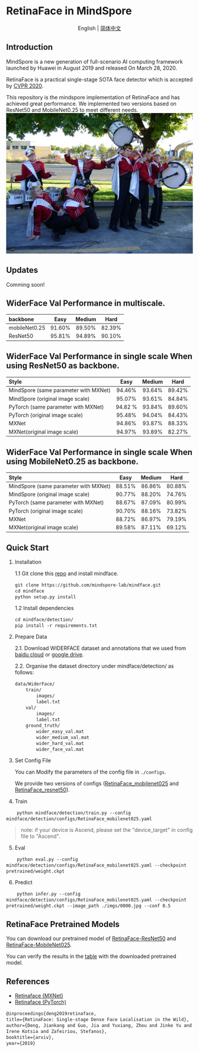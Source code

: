 # RetinaFace in MindSpore
<div align="center">

English | [简体中文](README_zh-CN.md)

</div>

## Introduction
MindSpore is a new generation of full-scenario AI computing framework launched by Huawei in August 2019 and released On March 28, 2020.

RetinaFace is a practical single-stage SOTA face detector which is accepted by [CVPR 2020](https://openaccess.thecvf.com/content_CVPR_2020/html/Deng_RetinaFace_Single-Shot_Multi-Level_Face_Localisation_in_the_Wild_CVPR_2020_paper.html). 


This repository is the mindspore implementation of RetinaFace and has achieved great performance. We implemented two versions based on ResNet50 and MobileNet0.25 to meet different needs.
![retinaface_picture](imgs/0000_pred.jpg)

## Updates
Comming soon!


## WiderFace Val Performance in multiscale.
| backbone | Easy | Medium | Hard |
|:-|:-:|:-:|:-:|
| mobileNet0.25 | 91.60% | 89.50% | 82.39% |
| ResNet50 | 95.81% | 94.89% | 90.10% |

## WiderFace Val Performance in single scale When using ResNet50 as backbone.
| Style | Easy | Medium | Hard |
|:-|:-:|:-:|:-:|
| MindSpore (same parameter with MXNet) | 94.46% | 93.64% | 89.42% |
| MindSpore (original image scale) | 95.07% | 93.61% | 84.84% |
| PyTorch (same parameter with MXNet) | 94.82 % | 93.84% | 89.60% |
| PyTorch (original image scale) | 95.48% | 94.04% | 84.43% |
| MXNet | 94.86% | 93.87% | 88.33% |
| MXNet(original image scale) | 94.97% | 93.89% | 82.27% |

## WiderFace Val Performance in single scale When using MobileNet0.25 as backbone.
| Style | Easy | Medium | Hard |
|:-|:-:|:-:|:-:|
| MindSpore (same parameter with MXNet) | 88.51% | 86.86% | 80.88% |
| MindSpore (original image scale) | 90.77% | 88.20% | 74.76% |
| PyTorch (same parameter with MXNet) | 88.67% | 87.09% | 80.99% |
| PyTorch (original image scale) | 90.70% | 88.16% | 73.82% |
| MXNet | 88.72% | 86.97% | 79.19% |
| MXNet(original image scale) | 89.58% | 87.11% | 69.12% |



## Quick Start
1. Installation

    1.1 Git clone this [repo](https://github.com/mindspore-lab/mindface.git) and install mindface.

    ```shell
    git clone https://github.com/mindspore-lab/mindface.git
    cd mindface
    python setup.py install
    ```

    1.2 Install dependencies

    ```
    cd mindface/detection/
    pip install -r requirements.txt
    ```

2. Prepare Data

    2.1. Download WIDERFACE dataset and annotations that we used from [baidu cloud](https://pan.baidu.com/s/1eET2kirYbyM04Bg1s12K5g?pwd=jgcf) or [google drive](https://drive.google.com/file/d/1pBHUJRWepXZj-X3Brm0O-nVhTchH11YY/view?usp=sharing).
    


    2.2. Organise the dataset directory under mindface/detection/ as follows:
    ```
    data/WiderFace/
        train/
            images/
            label.txt
        val/
            images/
            label.txt
        ground_truth/
            wider_easy_val.mat
            wider_medium_val.mat
            wider_hard_val.mat
            wider_face_val.mat
    ```
3. Set Config File

    You can Modify the parameters of the config file in ```./configs```.

    We provide two versions of configs ([RetinaFace_mobilenet025](./configs/RetinaFace_mobilenet025.yaml) and [RetinaFace_resnet50](./configs/RetinaFace_resnet50.yaml)).


4. Train

```
    python mindface/detection/train.py --config mindface/detection/configs/RetinaFace_mobilenet025.yaml
```
> note: if your device is Ascend, please set the "device_target" in config file to "Ascend".
5. Eval
```
    python eval.py --config mindface/detection/configs/RetinaFace_mobilenet025.yaml --checkpoint pretrained/weight.ckpt
```

6. Predict
```
    python infer.py --config mindface/detection/configs/RetinaFace_mobilenet025.yaml --checkpoint pretrained/weight.ckpt --image_path ./imgs/0000.jpg --conf 0.5
```



## RetinaFace Pretrained Models

You can download our pretrained model of [RetinaFace-ResNet50](https://download.mindspore.cn/toolkits/mindface/retinaface/RetinaFace_ResNet50.ckpt) and  [RetinaFace-MobileNet025](https://download.mindspore.cn/toolkits/mindface/retinaface/RetinaFace_MobileNet025.ckpt).

You can verify the results in the [table](#widerface-val-performance-in-single-scale-when-using-resnet50-as-backbone-net) with the downloaded pretrained model.


## References
- [Retinaface (MXNet)](https://github.com/deepinsight/insightface/tree/master/detection/retinaface)
- [Retinaface (PyTorch)](https://github.com/biubug6/Pytorch_Retinaface)
```
@inproceedings{deng2019retinaface,
title={RetinaFace: Single-stage Dense Face Localisation in the Wild},
author={Deng, Jiankang and Guo, Jia and Yuxiang, Zhou and Jinke Yu and Irene Kotsia and Zafeiriou, Stefanos},
booktitle={arxiv},
year={2019}
```



